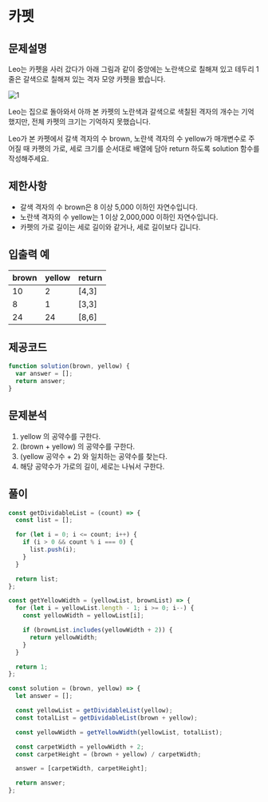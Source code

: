 # 카펫

## 문제설명

Leo는 카펫을 사러 갔다가 아래 그림과 같이 중앙에는 노란색으로 칠해져 있고 테두리 1줄은 갈색으로 칠해져 있는 격자 모양 카펫을 봤습니다.

![1](https://grepp-programmers.s3.ap-northeast-2.amazonaws.com/files/production/b1ebb809-f333-4df2-bc81-02682900dc2d/carpet.png)

Leo는 집으로 돌아와서 아까 본 카펫의 노란색과 갈색으로 색칠된 격자의 개수는 기억했지만, 전체 카펫의 크기는 기억하지 못했습니다.

Leo가 본 카펫에서 갈색 격자의 수 brown, 노란색 격자의 수 yellow가 매개변수로 주어질 때 카펫의 가로, 세로 크기를 순서대로 배열에 담아 return 하도록 solution 함수를 작성해주세요.

## 제한사항

- 갈색 격자의 수 brown은 8 이상 5,000 이하인 자연수입니다.
- 노란색 격자의 수 yellow는 1 이상 2,000,000 이하인 자연수입니다.
- 카펫의 가로 길이는 세로 길이와 같거나, 세로 길이보다 깁니다.

## 입출력 예

| brown | yellow | return |
| :---- | :----- | :----- |
| 10    | 2      | [4,3]  |
| 8     | 1      | [3,3]  |
| 24    | 24     | [8,6]  |

## 제공코드

```js
function solution(brown, yellow) {
  var answer = [];
  return answer;
}
```

## 문제분석

1. yellow 의 공약수를 구한다.
2. (brown + yellow) 의 공약수를 구한다.
3. (yellow 공약수 + 2) 와 일치하는 공약수를 찾는다.
4. 해당 공약수가 가로의 길이, 세로는 나눠서 구한다.

## 풀이

```js
const getDividableList = (count) => {
  const list = [];

  for (let i = 0; i <= count; i++) {
    if (i > 0 && count % i === 0) {
      list.push(i);
    }
  }

  return list;
};

const getYellowWidth = (yellowList, brownList) => {
  for (let i = yellowList.length - 1; i >= 0; i--) {
    const yellowWidth = yellowList[i];

    if (brownList.includes(yellowWidth + 2)) {
      return yellowWidth;
    }
  }

  return 1;
};

const solution = (brown, yellow) => {
  let answer = [];

  const yellowList = getDividableList(yellow);
  const totalList = getDividableList(brown + yellow);

  const yellowWidth = getYellowWidth(yellowList, totalList);

  const carpetWidth = yellowWidth + 2;
  const carpetHeight = (brown + yellow) / carpetWidth;

  answer = [carpetWidth, carpetHeight];

  return answer;
};
```

